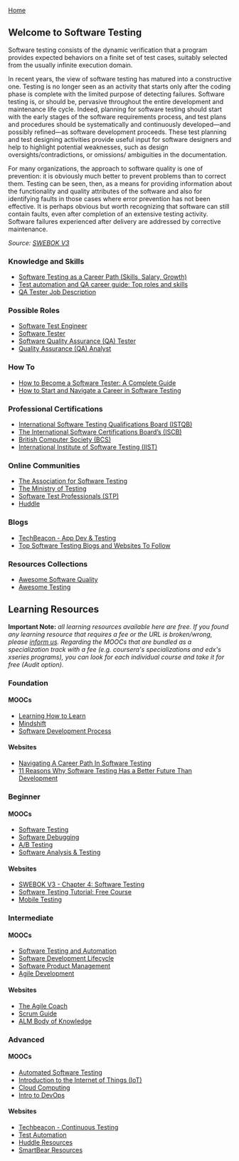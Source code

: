 [Home](index.md)
## Welcome to Software Testing

Software testing consists of the dynamic verification that a program provides expected behaviors on a finite set of test cases, suitably selected from the usually infinite execution domain.

In recent years, the view of software testing has matured into a constructive one. Testing is no longer seen as an activity that starts only after the coding phase is complete with the limited purpose of detecting failures. Software testing is, or should be, pervasive throughout the entire development and maintenance life cycle. Indeed, planning for software testing should start with the early stages of the software requirements process, and test plans and procedures should be systematically and continuously developed—and possibly refined—as software development proceeds. These test planning and test designing activities provide useful input for software designers and help to highlight potential weaknesses, such as design oversights/contradictions, or omissions/ ambiguities in the documentation.

For many organizations, the approach to software quality is one of prevention: it is obviously much better to prevent problems than to correct them. Testing can be seen, then, as a means for providing information about the functionality and quality attributes of the software and also for identifying faults in those cases where error prevention has not been effective. It is perhaps obvious but worth recognizing that software can still contain faults, even after completion of an extensive testing activity. Software failures experienced after delivery are addressed by corrective maintenance.

*Source: [SWEBOK V3](https://www.computer.org/web/swebok/v3)*

### Knowledge and Skills

- [Software Testing as a Career Path (Skills, Salary, Growth)](https://www.guru99.com/software-testing-career-complete-guide.html)
- [Test automation and QA career guide: Top roles and skills](https://techbeacon.com/app-dev-testing/test-automation-qa-career-guide-top-roles-skills)
- [QA Tester Job Description](https://www.jobhero.com/qa-tester-job-description/)

### Possible Roles

- [Software Test Engineer](https://www.altexsoft.com/blog/engineering/qa-engineering-roles-skills-tools-and-responsibilities-within-a-testing-team/)
- [Software Tester](http://www.test-institute.org/Software_Testing_Roles_And_Responsibilities.php)
- [Software Quality Assurance (QA) Tester](https://testinggenez.com/qa-software-tester-qualities/)
- [Quality Assurance (QA) Analyst](https://www.careerexplorer.com/careers/quality-assurance-analyst/)

### How To

- [How to Become a Software Tester: A Complete Guide](http://www.asktester.com/how-to-become-a-software-tester/)
- [How to Start and Navigate a Career in Software Testing](https://www.testim.io/blog/how-to-start-and-navigate-a-career-in-software-testing/)

### Professional Certifications

- [International Software Testing Qualifications Board (ISTQB)](https://www.istqb.org/certification-path-root/why-istqb-certification.html)
- [The International Software Certifications Board’s (ISCB)](http://www.softwarecertifications.org/process/software-certifications-overview/)
- [British Computer Society (BCS)](http://certifications.bcs.org/category/15568)
- [International Institute of Software Testing (IIST)](http://testinginstitute.com/software-testing-certifications.php)

### Online Communities

- [The Association for Software Testing](https://www.associationforsoftwaretesting.org/)
- [The Ministry of Testing](http://www.ministryoftesting.com/)
- [Software Test Professionals (STP)](http://www.softwaretestpro.com/)
- [Huddle](https://huddle.eurostarsoftwaretesting.com/)

### Blogs

- [TechBeacon - App Dev & Testing](https://techbeacon.com/app-dev-testing)
- [Top Software Testing Blogs and Websites To Follow](http://blog.feedspot.com/software_testing_blogs/)

### Resources Collections

- [Awesome Software Quality](http://ligurio.github.io/awesome-software-quality/)
- [Awesome Testing](https://github.com/TheJambo/awesome-testing)

## Learning Resources

**Important Note:** *all learning resources available here are free. If you found any learning resource that requires a fee or the URL is broken/wrong, please [inform us](https://github.com/ayshahrah/seg/issues). Regarding the MOOCs that are bundled as a specialization track with a fee (e.g. coursera's specializations and edx's xseries programs), you can look for each individual course and take it for free (Audit option).*

### Foundation

#### MOOCs

- [Learning How to Learn](https://www.coursera.org/learn/learning-how-to-learn)
- [Mindshift](https://www.coursera.org/learn/mindshift)
- [Software Development Process](https://www.udacity.com/course/software-development-process--ud805)

#### Websites

- [Navigating A Career Path In Software Testing](https://www.ministryoftesting.com/dojo/lessons/navigating-a-career-path-in-software-testing)
- [11 Reasons Why Software Testing Has a Better Future Than Development](https://hackernoon.com/11-reasons-why-testing-has-a-better-future-than-development-vu3aj31k6)

### Beginner

#### MOOCs

- [Software Testing](https://www.udacity.com/course/software-testing--cs258)
- [Software Debugging](https://www.udacity.com/course/software-debugging--cs259)
- [A/B Testing](https://www.udacity.com/course/ab-testing--ud257)
- [Software Analysis & Testing](https://www.udacity.com/course/software-analysis-testing--ud333)

#### Websites

- [SWEBOK V3 - Chapter 4: Software Testing](https://www.computer.org/web/swebok/v3)
- [Software Testing Tutorial: Free Course](https://www.guru99.com/software-testing.html)
- [Mobile Testing](https://learn.techbeacon.com/tracks/mobile-testing)

### Intermediate

#### MOOCs

- [Software Testing and Automation](https://www.coursera.org/specializations/software-testing-automation)
- [Software Development Lifecycle](https://www.coursera.org/specializations/software-development-lifecycle)
- [Software Product Management](https://www.coursera.org/specializations/product-management)
- [Agile Development](https://www.coursera.org/specializations/agile-development)

#### Websites

- [The Agile Coach](https://www.atlassian.com/agile)
- [Scrum Guide](http://www.scrumguides.org/)
- [ALM Body of Knowledge](http://www.almbok.com/)

### Advanced

#### MOOCs

- [Automated Software Testing](https://www.edx.org/professional-certificate/delftx-automated-software-testing)
- [Introduction to the Internet of Things (IoT)](https://www.edx.org/course/introduction-to-the-internet-of-things-iot-1)
- [Cloud Computing](https://www.coursera.org/specializations/cloud-computing)
- [Intro to DevOps](https://www.udacity.com/course/intro-to-devops--ud611)

#### Websites

- [Techbeacon - Continuous Testing](https://learn.techbeacon.com/tracks/continuous-testing)
- [Test Automation](https://devqa.io/)
- [Huddle Resources](https://huddle.eurostarsoftwaretesting.com/resources/)
- [SmartBear Resources](https://smartbear.com/resources/)
